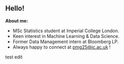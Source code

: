 ## Hello!

**About me:**
- MSc Statistics student at Imperial College London.
- Keen interest in Machine Learning & Data Science.
- Former Data Management intern at Bloomberg LP.
- Always happy to connect at <pmg25@ic.ac.uk> !


<!--
**patgunn1/patgunn1** is a ✨ _special_ ✨ repository because its `README.md` (this file) appears on your GitHub profile.

Here are some ideas to get you started:

- 🔭 I’m currently working on ...
- 🌱 I’m currently learning ...
- 👯 I’m looking to collaborate on ...
- 🤔 I’m looking for help with ...
- 💬 Ask me about ...
- 📫 How to reach me: ...
- 😄 Pronouns: ...
- ⚡ Fun fact: ...
-->
test edit
